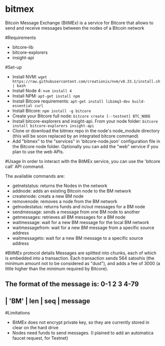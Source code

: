 # bitmex
Bitcoin Message Exchange (BitMEx) is a service for Bitcore that allows to send and receive messages between the nodes of a Bitcoin network

#Requirements
- bitcore-lib
- bitcore-explorers
- insight-api

#Set-up
 * Install NVM: `wget https://raw.githubusercontent.com/creationix/nvm/v0.33.1/install.sh | bash`
 * Install Node 4: `nvm install 4`
 * Install NPM: `apt-get install npm`
 * Install Bitcore requirements: `apt-get install libzmq3-dev build-essential curl`
 * Install Bitcore: `npm install -g bitcore`
 * Create your Bitcore full node: `bitcore create [--testnet] BTC_NODE`
 * Install bitcore-explorers and insight-api. From your node folder: `bitcore install bitcore-explorers insight-api`
 * Clone or download the bitmex repo in the node's node_module directory (this will be soon replaced by an integrated bitcore command)
 * Add "bitmex" to the "services" in 'bitcore-node.json' configuration file in the Bitcore node folder. Optionally you can add the "web" service if you plan to use the web APIs.


#Usage
In order to interact with the BitMEx service, you can use the 'bitcore call' API command.

The available commands are:
- getnetstatus: returns the Nodes in the network
- addnode: adds an existing Bitcoin node to the BM network
- createnode: creats a new BM node
- removenode: removes a node from the BM network
- getnodestatus: returns funds and in/out messages for a BM node
- sendmessage: sends a message from one BM node to another
- getmessages: retrieves all BM messages for a BM node
- waitmessage: wait for a new BM message for the local BM network
- waitmessagefrom: wait for a new BM message from a specific source address
- waitmessageto: wait for a new BM message to a specific source address

#BitMEx protocol details
Messages are splitted into chunks, each of which is embedded into a transaction.
Each transaction sends 564 satoshis (the minimum amount not to be considered as "dust"), and adds a fee of 3000 (a little higher than the minimum required by Bitcore).

The format of the message is:
   0-1    2     3      4-79
-------------------------------
| 'BM' | len | seq |  message
-------------------------------

#Limitations
- BitMEx does not encrypt private key, so they are currently stored in clear on the hard drive
- Nodes need funds to send messages. (I plained to add an automatica faucet request, for Testnet)





